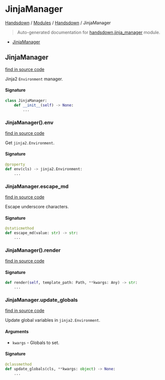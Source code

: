 # JinjaManager

[Handsdown](../README.md#-handsdown---python-documentation-generator) / [Modules](../MODULES.md#modules) / [Handsdown](index.md#handsdown) / JinjaManager

> Auto-generated documentation for [handsdown.jinja_manager](https://github.com/vemel/handsdown/blob/main/handsdown/jinja_manager.py) module.

- [JinjaManager](#jinjamanager)

## JinjaManager

[find in source code](https://github.com/vemel/handsdown/blob/main/handsdown/jinja_manager.py#L12)

Jinja2 `Environment` manager.

#### Signature

```python
class JinjaManager:
    def __init__(self) -> None:
        ...
```

### JinjaManager().env

[find in source code](https://github.com/vemel/handsdown/blob/main/handsdown/jinja_manager.py#L44)

Get `jinja2.Environment`.

#### Signature

```python
@property
def env(cls) -> jinja2.Environment:
    ...
```

### JinjaManager.escape_md

[find in source code](https://github.com/vemel/handsdown/blob/main/handsdown/jinja_manager.py#L37)

Escape underscore characters.

#### Signature

```python
@staticmethod
def escape_md(value: str) -> str:
    ...
```

### JinjaManager().render

[find in source code](https://github.com/vemel/handsdown/blob/main/handsdown/jinja_manager.py#L51)

#### Signature

```python
def render(self, template_path: Path, **kwargs: Any) -> str:
    ...
```

### JinjaManager.update_globals

[find in source code](https://github.com/vemel/handsdown/blob/main/handsdown/jinja_manager.py#L27)

Update global variables in `jinja2.Environment`.

#### Arguments

- `kwargs` - Globals to set.

#### Signature

```python
@classmethod
def update_globals(cls, **kwargs: object) -> None:
    ...
```


